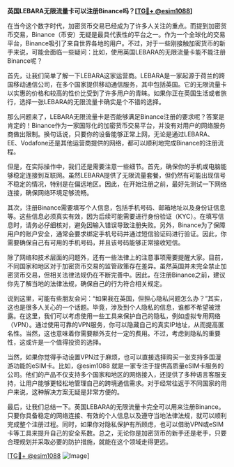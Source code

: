 **英国LEBARA无限流量卡可以注册Binance吗？[[TG💪+ @esim1088](https://t.me/s/esim1088)]**

在当今这个数字时代，加密货币交易已经成为了许多人关注的重点。而提到加密货币交易，Binance（币安）无疑是最具代表性的平台之一。作为一个全球化的交易平台，Binance吸引了来自世界各地的用户。不过，对于一些刚接触加密货币的新手来说，可能会面临一些疑问：比如，使用英国LEBARA的无限流量卡能不能注册Binance呢？

首先，让我们简单了解一下LEBARA这家运营商。LEBARA是一家起源于荷兰的跨国移动通信公司，在多个国家提供移动通信服务，其中包括英国。它的无限流量卡以实惠的价格和较高的性价比受到了许多用户的青睐。如果你正在英国生活或者旅行，选择一张LEBARA的无限流量卡确实是个不错的选择。

那么问题来了，LEBARA无限流量卡是否能够满足Binance注册的要求呢？答案是肯定的！Binance作为一家国际化的加密货币交易平台，并没有对用户的网络服务商做出限制。换句话说，只要你的设备能够正常上网，无论是通过LEBARA、EE、Vodafone还是其他运营商提供的网络，都可以顺利地完成Binance的注册流程。

但是，在实际操作中，我们还是需要注意一些细节。首先，确保你的手机或电脑能够稳定连接到互联网。虽然LEBARA提供了无限流量套餐，但仍然有可能出现信号不稳定的情况，特别是在偏远地区。因此，在开始注册之前，最好先测试一下网络连接，确保网络环境足够流畅。

其次，注册Binance需要填写个人信息，包括手机号码、邮箱地址以及身份证信息等。这些信息必须真实有效，因为后续可能需要进行身份验证（KYC）。在填写信息时，请务必仔细核对，避免因输入错误导致注册失败。另外，Binance为了保障用户的账户安全，通常会要求绑定手机号码并通过短信验证码进行验证。因此，你需要确保自己有可用的手机号码，并且该号码能够正常接收短信。

除了网络和技术层面的问题外，还有一些法律上的注意事项需要提醒大家。目前，不同国家和地区对于加密货币交易的监管政策存在差异。虽然英国并未完全禁止加密货币交易，但相关法律法规仍在不断完善中。因此，在注册Binance之前，建议你先了解当地的法律法规，确保自己的行为符合相关规定。

说到这里，可能有些朋友会问：“如果我在英国，但担心隐私问题怎么办？”其实，这也是很多人关心的一个话题。毕竟，涉及到个人隐私的信息，谁都不希望被泄露。在这里，我们可以考虑使用一些工具来保护自己的隐私，例如虚拟专用网络（VPN）。通过使用可靠的VPN服务，你可以隐藏自己的真实IP地址，从而提高匿名性。当然，这也意味着你需要额外支付一定的费用。不过，考虑到隐私的重要性，这或许是一个值得投资的选择。

当然，如果你觉得手动设置VPN过于麻烦，也可以直接选择购买一张支持多国漫游功能的eSIM卡。比如，@esim1088 就是一家专注于提供高质量eSIM卡服务的公司。他们的产品不仅支持多个国家和地区的网络接入，还提供了多种语言客服支持，让用户能够更轻松地管理自己的跨境通信需求。对于经常往返于不同国家的用户来说，这种解决方案无疑是非常方便的。

最后，让我们总结一下。英国LEBARA的无限流量卡完全可以用来注册Binance。只要你具备稳定的网络连接、有效的个人信息以及遵守当地法律法规，就可以顺利完成整个注册过程。同时，如果你对隐私保护有所顾虑，也可以借助VPN或eSIM卡等工具来提升自己的安全系数。总之，无论你是加密货币的新手还是老手，只要合理规划并采取必要的防护措施，就能在这个领域走得更远。

[[TG💪+ @esim1088](https://t.me/s/esim1088) ![Image](https://i.postimg.cc/4NQfJmqS/Snipaste-2025-05-13-00-14-12.png)]